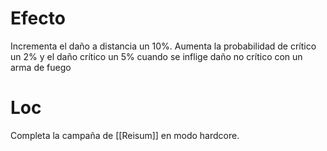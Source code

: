 # Efecto
  
Incrementa el daño a distancia un 10%. Aumenta la probabilidad de crítico un 2% y el daño crítico un 5% cuando se inflige daño no crítico con un arma de fuego
# Loc
Completa la campaña de [[Reisum]] en modo hardcore.